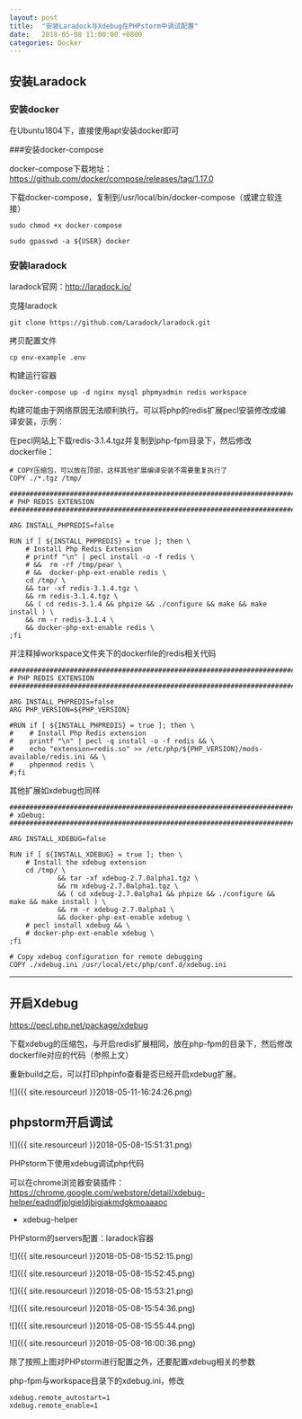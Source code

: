 ```yaml
---
layout: post
title:  "安装Laradock与Xdebug在PHPstorm中调试配置"
date:   2018-05-08 11:00:00 +0800
categories: Docker
---
```


## 安装Laradock

### 安装docker

在Ubuntu1804下，直接使用apt安装docker即可

###安装docker-compose

docker-compose下载地址：https://github.com/docker/compose/releases/tag/1.17.0

下载docker-compose，复制到/usr/local/bin/docker-compose（或建立软连接）

```
sudo chmod +x docker-compose

sudo gpasswd -a ${USER} docker
```

### 安装laradock

laradock官网：http://laradock.io/

克隆laradock

`git clone https://github.com/Laradock/laradock.git`

拷贝配置文件

`cp env-example .env`

构建运行容器

`docker-compose up -d nginx mysql phpmyadmin redis workspace `

构建可能由于网络原因无法顺利执行。可以将php的redis扩展pecl安装修改成编译安装，示例：

在pecl网站上下载redis-3.1.4.tgz并复制到php-fpm目录下，然后修改dockerfile：

```
# COPY压缩包，可以放在顶部，这样其他扩展编译安装不需要重复执行了
COPY ./*.tgz /tmp/

###########################################################################
# PHP REDIS EXTENSION
###########################################################################

ARG INSTALL_PHPREDIS=false

RUN if [ ${INSTALL_PHPREDIS} = true ]; then \
    # Install Php Redis Extension
    # printf "\n" | pecl install -o -f redis \
    # &&  rm -rf /tmp/pear \
    # &&  docker-php-ext-enable redis \
    cd /tmp/ \
    && tar -xf redis-3.1.4.tgz \
    && rm redis-3.1.4.tgz \
    && ( cd redis-3.1.4 && phpize && ./configure && make && make install ) \
    && rm -r redis-3.1.4 \
    && docker-php-ext-enable redis \
;fi
```
并注释掉workspace文件夹下的dockerfile的redis相关代码
```
###########################################################################
# PHP REDIS EXTENSION
###########################################################################

ARG INSTALL_PHPREDIS=false
ARG PHP_VERSION=${PHP_VERSION}

#RUN if [ ${INSTALL_PHPREDIS} = true ]; then \
#    # Install Php Redis extension
#    printf "\n" | pecl -q install -o -f redis && \
#    echo "extension=redis.so" >> /etc/php/${PHP_VERSION}/mods-available/redis.ini && \
#    phpenmod redis \
#;fi
```

其他扩展如xdebug也同样

```
###########################################################################
# xDebug:
###########################################################################

ARG INSTALL_XDEBUG=false

RUN if [ ${INSTALL_XDEBUG} = true ]; then \
    # Install the xdebug extension
    cd /tmp/ \
            && tar -xf xdebug-2.7.0alpha1.tgz \
    		&& rm xdebug-2.7.0alpha1.tgz \
            && ( cd xdebug-2.7.0alpha1 && phpize && ./configure && make && make install ) \
            && rm -r xdebug-2.7.0alpha1 \
            && docker-php-ext-enable xdebug \
    # pecl install xdebug && \
    # docker-php-ext-enable xdebug \
;fi

# Copy xdebug configuration for remote debugging
COPY ./xdebug.ini /usr/local/etc/php/conf.d/xdebug.ini
```



---

## 开启Xdebug

https://pecl.php.net/package/xdebug

下载xdebug的压缩包，与开启redis扩展相同，放在php-fpm的目录下，然后修改dockerfile对应的代码（参照上文）

重新build之后，可以打印phpinfo查看是否已经开启xdebug扩展。

![]({{ site.resourceurl }}2018-05-11-16:24:26.png)

## phpstorm开启调试

![]({{ site.resourceurl }}2018-05-08-15:51:31.png)

PHPstorm下使用xdebug调试php代码

可以在chrome浏览器安装插件：https://chrome.google.com/webstore/detail/xdebug-helper/eadndfjplgieldjbigjakmdgkmoaaaoc

- xdebug-helper

PHPstorm的servers配置：laradock容器

![]({{ site.resourceurl }}2018-05-08-15:52:15.png)

![]({{ site.resourceurl }}2018-05-08-15:52:45.png)

![]({{ site.resourceurl }}2018-05-08-15:53:21.png)

![]({{ site.resourceurl }}2018-05-08-15:54:36.png)

![]({{ site.resourceurl }}2018-05-08-15:55:44.png)

![]({{ site.resourceurl }}2018-05-08-16:00:36.png)

除了按照上图对PHPstorm进行配置之外，还要配置xdebug相关的参数

php-fpm与workspace目录下的xdebug.ini，修改
```
xdebug.remote_autostart=1
xdebug.remote_enable=1
```
